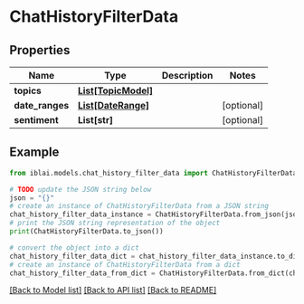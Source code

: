 # ChatHistoryFilterData


## Properties

Name | Type | Description | Notes
------------ | ------------- | ------------- | -------------
**topics** | [**List[TopicModel]**](TopicModel.md) |  | 
**date_ranges** | [**List[DateRange]**](DateRange.md) |  | [optional] 
**sentiment** | **List[str]** |  | [optional] 

## Example

```python
from iblai.models.chat_history_filter_data import ChatHistoryFilterData

# TODO update the JSON string below
json = "{}"
# create an instance of ChatHistoryFilterData from a JSON string
chat_history_filter_data_instance = ChatHistoryFilterData.from_json(json)
# print the JSON string representation of the object
print(ChatHistoryFilterData.to_json())

# convert the object into a dict
chat_history_filter_data_dict = chat_history_filter_data_instance.to_dict()
# create an instance of ChatHistoryFilterData from a dict
chat_history_filter_data_from_dict = ChatHistoryFilterData.from_dict(chat_history_filter_data_dict)
```
[[Back to Model list]](../README.md#documentation-for-models) [[Back to API list]](../README.md#documentation-for-api-endpoints) [[Back to README]](../README.md)


